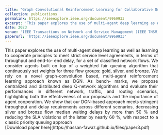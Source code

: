 ```yaml
---
title: "Graph Convolutional Reinforcement Learning for Collaborative Queuing Agents"
collection: publications
permalink: https://ieeexplore.ieee.org/document/9969933
excerpt: 'This paper explores the use of multi-agent deep learning as well as learning to cooperate principles to meet strict service level agreements.'
date: 2023
venue: 'IEEE Transactions on Network and Service Management (IEEE TNSM)'
paperurl: 'https://ieeexplore.ieee.org/document/9969933'
---
```

<div style="text-align: justify;">
This paper explores the use of multi-agent deep
learning as well as learning to cooperate principles to meet strict
service level agreements, in terms of throughput and end-to-
end delay, for a set of classified network flows. We consider
agents built on top of a weighted fair queuing algorithm that
continuously set weights for three flow groups: gold, silver, and
bronze. We rely on a novel graph-convolution based, multi-agent
reinforcement learning approach known as DGN. As bench-
marks, we propose centralized and distributed deep Q-network
algorithms and evaluate their performances in different network,
traffic, and routing scenarios, highlighting both the effectiveness
of our proposals and the importance of agent cooperation. We
show that our DGN-based approach meets stringent throughput
and delay requirements across different scenarios, decreasing
silver and bronze flow median waiting delays by more than 50 %
and reducing the SLA violations of the latter by nearly 60 %,
with respect to a classic priority queuing approach
</div>
[Download paper here](https://hassan-fawaz.github.io/files/paper3.pdf)


